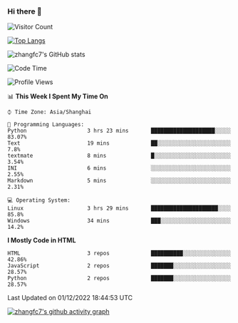 ### Hi there 👋

<!--
**zhangfc7/zhangfc7** is a ✨ _special_ ✨ repository because its `README.md` (this file) appears on your GitHub profile.

Here are some ideas to get you started:

- 🔭 I’m currently working on ...
- 🌱 I’m currently learning ...
- 👯 I’m looking to collaborate on ...
- 🤔 I’m looking for help with ...
- 💬 Ask me about ...
- 📫 How to reach me: ...
- 😄 Pronouns: ...
- ⚡ Fun fact: ...
-->
![Visitor Count](https://profile-counter.glitch.me/zhangfc7/count.svg)

[![Top Langs](https://github-readme-stats.vercel.app/api/top-langs/?username=zhangfc7&layout=compact)](https://github.com/zhangfc7/github-readme-stats)


![zhangfc7's GitHub stats](https://github-readme-stats.vercel.app/api?username=zhangfc7&show_icons=true&theme=graywhite)

<!--START_SECTION:waka-->
![Code Time](http://img.shields.io/badge/Code%20Time-127%20hrs%2038%20mins-blue)

![Profile Views](http://img.shields.io/badge/Profile%20Views-3-blue)

📊 **This Week I Spent My Time On** 

```text
⌚︎ Time Zone: Asia/Shanghai

💬 Programming Languages: 
Python                   3 hrs 23 mins       ████████████████████░░░░░   83.07% 
Text                     19 mins             ██░░░░░░░░░░░░░░░░░░░░░░░   7.8% 
textmate                 8 mins              █░░░░░░░░░░░░░░░░░░░░░░░░   3.54% 
INI                      6 mins              ░░░░░░░░░░░░░░░░░░░░░░░░░   2.55% 
Markdown                 5 mins              ░░░░░░░░░░░░░░░░░░░░░░░░░   2.31%

💻 Operating System: 
Linux                    3 hrs 29 mins       █████████████████████░░░░   85.8% 
Windows                  34 mins             ███░░░░░░░░░░░░░░░░░░░░░░   14.2%

```

**I Mostly Code in HTML** 

```text
HTML                     3 repos             ██████████░░░░░░░░░░░░░░░   42.86% 
JavaScript               2 repos             ███████░░░░░░░░░░░░░░░░░░   28.57% 
Python                   2 repos             ███████░░░░░░░░░░░░░░░░░░   28.57%

```



 Last Updated on 01/12/2022 18:44:53 UTC
<!--END_SECTION:waka-->

[![zhangfc7's github activity graph](https://activity-graph.herokuapp.com/graph?username=zhangfc7&theme=github-light)](https://github.com/zhangfc7/github-readme-activity-graph)

